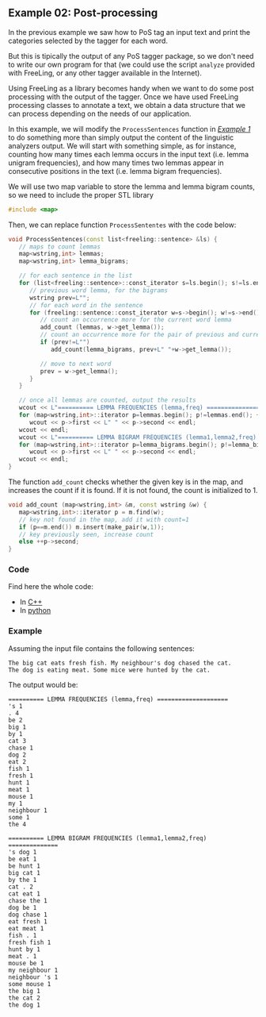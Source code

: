 
## Example 02: Post-processing

In the previous example  we saw how to PoS tag an input text and print the categories selected by the tagger for each word.

But this is tipically the output of any PoS tagger package, so we don't need to write our own program for that (we could use the script `analyze` provided with FreeLing, or any other tagger available in the Internet).

Using FreeLing as a library becomes handy when we want to do some post processing with the output of the tagger.
Once we have used FreeLing processing classes to annotate a text, we obtain a data structure that we can process depending on the needs of our application.

In this example, we will modify the `ProcessSentences` function in [*Example 1*](./example01.md) to do something more than simply output the content of the linguistic analyzers output. We will start with something simple, as for instance, counting how many times each lemma occurs in the input text (i.e. lemma unigram frequencies), and how many times two lemmas appear in consecutive positions in the text (i.e. lemma bigram frequencies).

We will use two map variable to store the lemma and lemma bigram counts, so we need to include the proper STL library
```C++
#include <map>
```

Then, we can replace function `ProcessSententes` with the code below:
```C++
void ProcessSentences(const list<freeling::sentence> &ls) {
   // maps to count lemmas
   map<wstring,int> lemmas;
   map<wstring,int> lemma_bigrams;

   // for each sentence in the list
   for (list<freeling::sentence>::const_iterator s=ls.begin(); s!=ls.end(); ++s) {
      // previous word lemma, for the bigrams
      wstring prev=L"";
      // for each word in the sentence
      for (freeling::sentence::const_iterator w=s->begin(); w!=s->end(); ++w) {
         // count an occurrence more for the current word lemma
		 add_count (lemmas, w->get_lemma());
         // count an occurrence more for the pair of previous and current word lemmas.
         if (prev!=L"")
            add_count(lemma_bigrams, prev+L" "+w->get_lemma());

         // move to next word
         prev = w->get_lemma();
      }
   }

   // once all lemmas are counted, output the results
   wcout << L"========== LEMMA FREQUENCIES (lemma,freq) ====================" << endl;
   for (map<wstring,int>::iterator p=lemmas.begin(); p!=lemmas.end(); ++p)
   	  wcout << p->first << L" " << p->second << endl;  
   wcout << endl;
   wcout << L"========== LEMMA BIGRAM FREQUENCIES (lemma1,lemma2,freq) ==============" << endl;
   for (map<wstring,int>::iterator p=lemma_bigrams.begin(); p!=lemma_bigrams.end(); ++p)
   	  wcout << p->first << L" " << p->second << endl;  
   wcout << endl;
}
```

The function `add_count` checks whether the given key is in the map, and increases the count if it is found.  If it is not found, the count is initialized to 1.
```C++
void add_count (map<wstring,int> &m, const wstring &w) {
   map<wstring,int>::iterator p = m.find(w);
   // key not found in the map, add it with count=1
   if (p==m.end()) m.insert(make_pair(w,1));
   // key previously seen, increase count
   else ++p->second;
}
```


### Code

Find here the whole code:
* In [C++](code/example02.cc.md)
* In [python](code/example02.py.md)


### Example

Assuming the input file contains the following sentences:

    The big cat eats fresh fish. My neighbour's dog chased the cat.
    The dog is eating meat. Some mice were hunted by the cat.

The output would be:
```
========== LEMMA FREQUENCIES (lemma,freq) ====================
's 1
. 4
be 2
big 1
by 1
cat 3
chase 1
dog 2
eat 2
fish 1
fresh 1
hunt 1
meat 1
mouse 1
my 1
neighbour 1
some 1
the 4

========== LEMMA BIGRAM FREQUENCIES (lemma1,lemma2,freq) ==============
's dog 1
be eat 1
be hunt 1
big cat 1
by the 1
cat . 2
cat eat 1
chase the 1
dog be 1
dog chase 1
eat fresh 1
eat meat 1
fish . 1
fresh fish 1
hunt by 1
meat . 1
mouse be 1
my neighbour 1
neighbour 's 1
some mouse 1
the big 1
the cat 2
the dog 1
```
